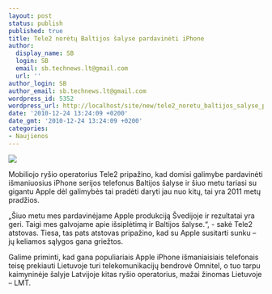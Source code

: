 ```yaml
---
layout: post
status: publish
published: true
title: Tele2 norėtų Baltijos šalyse pardavinėti iPhone
author:
  display_name: SB
  login: SB
  email: sb.technews.lt@gmail.com
  url: ''
author_login: SB
author_email: sb.technews.lt@gmail.com
wordpress_id: 5352
wordpress_url: http://localhost/site/new/tele2_noretu_baltijos_salyse_pardavineti_iphone/
date: '2010-12-24 13:24:09 +0200'
date_gmt: '2010-12-24 13:24:09 +0200'
categories:
- Naujienos
---
```

<div class="imgright"><img src="http://technews.lt/upload/iphone4.jpg"  /></div>
<p>Mobiliojo ryšio operatorius Tele2 pripažino, kad domisi galimybe pardavinėti išmaniuosius iPhone serijos telefonus Baltijos šalyse ir šiuo metu tariasi su gigantu Apple dėl galimybės tai pradėti daryti jau nuo kitų, tai yra 2011 metų pradžios.</p>
<p>„Šiuo metu mes pardavinėjame Apple produkciją Švedijoje ir rezultatai yra geri. Taigi mes galvojame apie išsiplėtimą ir Baltijos šalyse.“, - sakė Tele2 atstovas. Tiesa, tas pats atstovas pripažino, kad su Apple susitarti sunku – jų keliamos sąlygos gana griežtos.</p>
<p>Galime priminti, kad gana populiariais Apple iPhone išmaniaisiais telefonais teisę prekiauti Lietuvoje turi telekomunikacijų bendrovė Omnitel, o tuo tarpu kaimyninėje šalyje Latvijoje kitas ryšio operatorius, mažai žinomas Lietuvoje – LMT.<br /></p>
